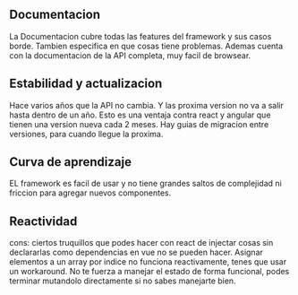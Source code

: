 ## Documentacion

La Documentacion cubre todas las features del framework y sus casos borde. Tambien especifica
en que cosas tiene problemas. Ademas cuenta con la documentacion de la API completa,
muy facil de browsear.

## Estabilidad y actualizacion

Hace varios años que la API no cambia. Y las proxima version no va a salir hasta
dentro de un año. Esto es una ventaja contra react y angular que tienen una version nueva
cada 2 meses. Hay guias de migracion entre versiones, para cuando llegue la proxima.

## Curva de aprendizaje

EL framework es facil de usar y no tiene grandes saltos de complejidad ni friccion
para agregar nuevos componentes.


## Reactividad

cons: ciertos truquillos que podes hacer con react de injectar cosas sin declararlas como dependencias en vue no se pueden hacer. Asignar elementos a un array por indice no funciona reactivamente, tenes que usar un workaround. No te fuerza a manejar el estado de forma funcional, podes terminar mutandolo directamente si no sabes manejarte bien.
